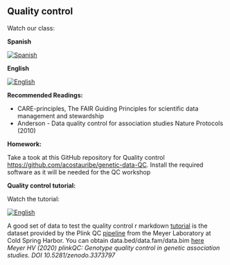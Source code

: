 ## Quality control ##

Watch our class:

**Spanish**

[![Spanish](https://img.youtube.com/vi/jftHqUpwCBE/0.jpg)](https://youtube.com/watch?v=jftHqUpwCBE)

**English**

[![English](https://img.youtube.com/vi/UgEgZSFjZsQ/0.jpg)](https://youtube.com/watch?v=UgEgZSFjZsQ)


**Recommended Readings:** 
- CARE-principles, The FAIR Guiding Principles for scientific data management and stewardship
- Anderson - Data quality control for association studies Nature Protocols (2010)

**Homework:** 

Take a took at this GitHub repository for Quality control https://github.com/acostauribe/genetic-data-QC. 
Install the required software as it will be needed for the QC workshop


**Quality control tutorial:** 

Watch the tutorial: 

[![English](https://img.youtube.com/vi/DJReDNyXfJg/0.jpg)](https://youtube.com/watch?v=DJReDNyXfJg)

A good set of data to test the quality control r markdown [tutorial](https://github.com/acostauribe/genetic-data-QC/blob/main/redlat_qc.rmd) is the dataset provided by the Plink QC [pipeline](https://github.com/meyer-lab-cshl/plinkQC) from the Meyer Laboratory at Cold Spring Harbor. You can obtain data.bed/data.fam/data.bim [here](https://github.com/meyer-lab-cshl/plinkQC/tree/master/inst/extdata)\
*Meyer HV (2020) plinkQC: Genotype quality control in genetic association studies. DOI 10.5281/zenodo.3373797*
